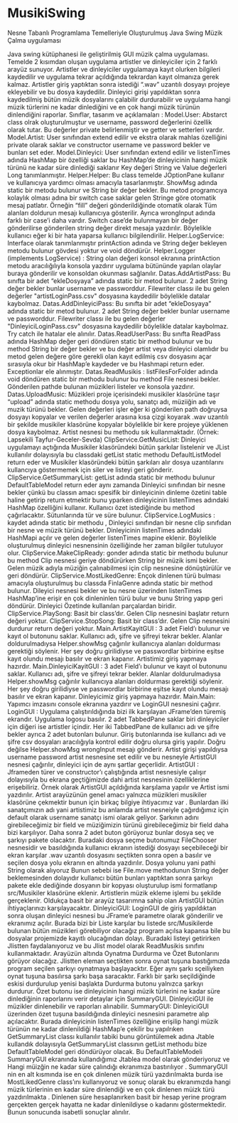 # MusikiSwing
 Nesne Tabanlı Programlama Temelleriyle Oluşturulmuş Java Swing Müzik Çalma uygulaması 

 Java swing kütüphanesi ile geliştirilmiş GUI müzik çalma uygulaması. Temelde 2
kısımdan oluşan uygulama artistler ve dinleyiciler için 2 farklı arayüz sunuyor. Artistler
ve dinleyiciler uygulamaya kayıt olurken bilgileri kaydedilir ve uygulama tekrar
açıldığında tekrardan kayıt olmanıza gerek kalmaz. Artistler giriş yaptıktan sonra istediği
“.wav” uzantılı dosyayı projeye ekleyebilir ve bu dosya kaydedilir. Dinleyici girişi
yapıldıktan sonra kaydedilmiş bütün müzik dosyalarını çalabilir durdurabilir ve uygulama
hangi müzik türlerini ne kadar dinlediğini ve en çok hangi müzik türünün dinlendiğini
raporlar.
Sınıflar, tasarım ve açıklamaları :
Model.User: Abstarct class olrak oluşturulmuştur ve username, password değerlerini özellik
olarak tutar. Bu değerler private belirlenmiştir ve getter ve setterleri vardır.
Model.Artist: User sınıfından extend edilir ve ekstra olarak mahlas özelliğini private olarak
saklar ve constructor username ve password bekler ve bunları set eder.
Model.Dinleyici: User sınıfından extend edilir ve listenTimes adında HashMap bir özelliği
saklar bu HashMap’de dinleyicinin hangi müzik türünü ne kadar süre dinlediği saklanır Key
değeri String ve Value değerleri Long tanımlanmıştır.
Helper.Helper: Bu class temelde JOptionPane kullanır ve kullanıcıya yardımcı olması amacıyla
tasarlanmıştır. ShowMsg adında static bir metodu bulunur ve String bir değer bekler. Bu metod
programcıya kolaylık olması adına bir switch case saklar gelen Stringe göre otomatik mesaj
patlatır.
Örneğin “fill” değeri gönderildiğinde otomatik olarak Tüm alanları doldurun mesajı kullanıcıya
gösterilir. Ayrıca wrongInput adında farklı bir case’i daha vardır. Switch case’de bulunmayan bir
değer gönderilirse gönderilen string değer direkt mesaja yazdırılır. Böylelikle kullanıcı eğer ki bir
hata yaparsa kullanıcı bilgilendirilir.
Helper.LogService: Interface olarak tanımlanmıştır printAction adında ve String değer
bekleyen metodu bulunur gövdesi yoktur ve void döndürür.
Helper.Logger (implements LogService) : String olan değeri konsol ekranına printAction
metodu aracılığılıyla konsola yazdırır uygulama bütününde yapılan olaylar buraya gönderilir ve
konsoldan okunması sağlanılır.
Datas.AddArtistPass: Bu sınıfta bir adet “ekleDosyaya” adında static bir metod bulunur. 2 adet
String değer bekler bunlar username ve passworddur. Filewriter classı ile bu gelen değerler
"artistLoginPass.csv" dosyasına kaydedilir böylelikle datalar kaybolmaz.
Datas.AddDinleyiciPass: Bu sınıfta bir adet “ekleDosyaya” adında static bir metod bulunur. 2
adet String değer bekler bunlar username ve passworddur. Filewriter classı ile bu gelen
değerler "DinleyiciLoginPass.csv" dosyasına kaydedilir böylelikle datalar kaybolmaz. Try catch
ile hatalar ele alınılır.
Datas.ReadUserPass: Bu sınıfta ReadPass adında HashMap değer geri döndüren static bir
method bulunur ve bu method String bir değer bekler ve bu değer artist veya dinleyici olamlıdır
bu metod gelen değere göre gerekli olan kayıt edilmiş csv dosyasını açar sırasıyla okur bir
HashMap’e kaydeder ve bu Hashmapi return eder. Exceptionlar ele alınmıştır.
Datas.ReadMusikis : listFilesForFolder adında void döndüren static bir methodu bulunur bu
method File nesnesi bekler. Gönderilen pathde bulunan müzikleri listeler ve konsola yazdırır.
Datas.UploadMusic: Müzikleri proje içerisindeki musikiler klasörüne taşır “upload” adında static
methodu dosya yolu, sanatçı adı, müziiğin adı ve muzik türünü bekler. Gelen değerleri işler eğer
ki gönderilen path doğruysa dosyayı kopyalar ve verilen değerler arasına kısa çizgi
koyarak .wav uzantılı bir şekilde musikiler klasörüne kopyalar böylelikle bir kere projeye
yüklenen dosya kaybolmaz. Artist nesnesi bu methodu sık kullanmaktadır. (Örnek: Lapsekili
Tayfur-Geceler-Sevda)
ClipService.GetMusicList: Dinleyici uygulamayı açtığında Musikiler klasöründeki bütün
şarkılar listelenir ve JList kullanılır dolayısıyla bu classdaki getList static methodu
DefaultListModel return eder ve Musikiler klasöründeki bütün şarkıları alır dosya uzantılarını
kullancıya göstermemek için siler ve listeyi geri gönderir.
ClipService.GetSummaryList: getList adında static bir methodu bulunur DefaultTableModel
return eder aynı zamanda Dinleyici sınıfından bir nesne bekler çünkü bu classın amacı spesifik
bir dinleyicinin dinleme özetini table haline getirip return etmektir bunu yparken dinleyicinin
listenTimes adındaki HashMap özelliğini kullanır. Kullanıcı özet istediğinde bu method
çağırlacaktır. Sütunlarında tür ve süre bulunur.
ClipService.LogMusics : kaydet adında static bir methodu , Dinleyici sınıfından bir nesne clip
sınıfıdan bir nesne ve müzik türünü bekler. Dinleyicinin listenTimes adındaki HashMapi açılır ve
gelen değerler listenTimes mapine eklenir. Böylelikle oluşturulmuş dinleyici nesnensinin
özelliğinde her zaman bilgiler tutuluyor olur.
ClipService.MakeClipReady: gonder adında static bir methodu bulunur bu method Clip
nesnesi geriye döndürürken String bir müzik ismi bekler. Gelen müzik adıyla müziğin
çalınabilmesi için clip nesnesine dönüştürülür ve geri döndürür.
ClipService.MostLikedGenre: Ençok dinlenen türü bulması amacıyla oluşturulmuş bu classda
FinlaGenre adında static bir method bulunur. Dileyici nesnesi bekler ve bu nesne üzerinden
listenTimes HashMap’ine erişir en çok dinleninlen türü bulur ve bunu String yapıp geri döndürür.
Dinleyici Özetinde kullanılan parçalardan biridir.
ClipService.PlaySong: Basit bir class’dır. Gelen Clip nesnesini başlatır return değeri yoktur.
ClipService.StopSong: Basit bir class’dır. Gelen Clip nesnesini durdurur return değeri yoktur.
Main.ArtistKayitGUI : 3 adet Field’ı bulunur ve kayıt ol butonunu saklar. Kullanıcı adı, şifre ve
şifreyi tekrar bekler. Alanlar doldurulmadıysa Helper.showMsg çağırılır kullanıcıya alanları
doldurması gerektiği söylenir. Her şey doğru girilidiyse ve passwordlar birbirine eşitse kayıt
olundu mesajı basılır ve ekran kapanır. Artistimiz giriş yapmaya hazırdır.
Main.DinleyiciKayitGUI : 3 adet Field’ı bulunur ve kayıt ol butonunu saklar. Kullanıcı adı, şifre
ve şifreyi tekrar bekler. Alanlar doldurulmadıysa Helper.showMsg çağırılır kullanıcıya alanları
doldurması gerektiği söylenir. Her şey doğru girilidiyse ve passwordlar birbirine eşitse kayıt
olundu mesajı basılır ve ekran kapanır. Dinleyicimiz giriş yapmaya hazırdır.
Main.Main: Yapımcı imzasını console ekranına yazdırır ve LoginGUI nesnesini çağırır.
LoginGUI : Uygulama çalıştırıldığında bizi ilk karşılayan JFrame’den türemiş ekrandır.
Uygulama logosu basılır. 2 adet TabbedPane saklar biri dinleyiciler için diğeri ise artistler içindir.
Her iki TabbedPane de kullanıcı adı ve şifre bekler ayrıca 2 adet butonları bulunur. Giriş
butonlarında ise kullancı adı ve şifre csv dosyaları aracılığıyla kontrol edilir doğru olursa giriş
yapılır. Doğru değilse Helper.showMsg wrongInput mesajı gönderir. Artist girişi yapıldıysa
username password artist nesnesine set edilir ve bu nesneyle ArtistGUI nesnesi çağırılır,
dinleyici için de aynı şartlar geçerlidir.
ArtistGUI : Jframeden türer ve constructor’ı çalıştığında artist nesnesiyle çalışır dolayısıyla bu
ekrana geçtiğimizde dahi artist nesnesinin özelliklerine erişebiliriz. Örnek olarak ArtistGUI
açıldığında karşılama yapılır ve Artist ismi yazdırılır. Artist arayüzünün genel amacı yalnızca
müzikleri musikiler klasörüne çekmektir bunun için birkaç bilgiye ihtiyacımız var . Bunlardan ilki
sanatçımızın adı yani artistimiz bu anlamda artist nesneiyle çağırdığımız için default olarak
username sanatçı ismi olarak geliyor. Şarkının adını girebileceğimiz bir field ve müziğimizin
türünü girebileceğimiz bir field daha bizi karşılıyor. Daha sonra 2 adet buton görüyoruz bunlar
dosya seç ve şarkıyı pakete olacaktır. Buradaki dosya seçme butonumuz FileChooser
nesnesidir ve basıldığında kullanıcı ekranın istediği dosyayı seçebileceği bir ekran karşılar .wav
uzantılı dosyasını seçtikten sonra open a basılır ve seçilen dosya yolu ekranın en altında
yazdırılır. Dosya yolunu yani pathi String olarak alıyoruz Bunun sebebi ise File.move
methodunun String değer beklemesinden dolayıdır kullanıcı bütün bunları yaptıktan sonra
şarkıyı pakete ekle dediğinde dosyanın bir kopyası oluşturulup ismi formatlanıp src/Musikiler
klasörüne eklenir. Artistlerin müzik ekleme işlemi bu şekilde gerçeklenir. Oldukça basit bir
arayüz tasarımna sahip olan ArtistGUI bütün ihtiyaçlarınızı karşılayacaktır.
DinleyiciGUI: LoginGUI de giriş yapıldıktan sonra oluşan dinleyici nesnesi bu JFrame’e
parametre olarak gönderilir ve ekranımız açılır. Burada bizi bir Liste karşılar bu listede
src/Musikilerde bulunan bütün müzikleri görebiliyor olacağız program açılsa kapansa bile bu
dosyalar projemizde kayıtlı olucağından dolayı. Buradaki listeyi getirirken Jlistten faydalanıyoruz
ve bu Jlist model olarak ReadMusikis sınıfını kullanmaktadır. Arayüzün altında Oynatma
Durdurma ve Özet Butonlarını görüyor olacağız. Jlistten eleman seçtikten sonra oynat tuşuna
bastığımızda program seçilen şarkıyı oynatmaya başlayacktır. Eğer aynı şarkı sçeiliyken oynat
tuşuna basılırsa şarkı başa saracaktır. Farklı bir şarkı seçildiğinde eskisi durdurulup yenisi
başlakta Durdurma butonu yalnızca şarkıyı durdurur. Özet butonu ise dinleyicinin hangi müzik
türlerini ne kadar süre dinlediğinin raporlarını verir detaylar için SummaryGUI. DinleyiciGUI ile
müzikler dinlenebilir ve raporları alınabilir.
SummaryGUI: DinleyiciGUI üzerinden özet tuşuna basıldığında dinleyici nesnesini parametre
alıp açılacaktır. Burada dinleyicinin listenTimes özelliğine erişilip hangi müzik türünün ne kadar
dinlenildiği HashMap’e çekilir bu yapılrıken GetSummaryList classı kullanılır tabiki bunu
görüntülemek adına Jtable kullandık dolayısıyla GetSummaryList classının getList methodu bize
DefaultTableModel geri döndürüyor olacak. Bu DefaultTableModeli SummaryGUI ekranında
kullandığımız Jtablea model olarak gönderiyoruz ve Hangi müizğin ne kadar süre çalındığı
ekranımıza bastırılıyor . SummaryGUI nin en alt kısmında ise en çok dinlenen müzik türü
yazdırılmakta burda ise MostLikedGenre class’ını kullanıyoruz ve sonuç olarak bu ekranımızda
hangi müzik türlerinin en kadar süre dinlendiği ve en çok dinlenen müizk türü yazdırılmakta .
Dinlenen süre hesaplanırken basit bir hesap yerine program gerçekten gerçek hayatta ne kadar
dinlenildiyse o kadarını göstermektedir. Bunun sonucunda isabetli sonuçlar alınılır.
